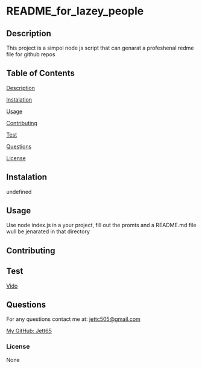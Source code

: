 # README_for_lazey_people


## Description

This project is a simpol node js script that can genarat a profeshenal redme file for github repos

## Table of Contents

[Description](#description)

[Instalation](#instalation)

[Usage](#usage)

[Contributing](#contributing)

[Test](#test)

[Questions](#questions)

[License](#license)

## Instalation

undefined

## Usage

Use node index.js in a your project, fill out the promts and a README.md file wull be jenarated in that directory

## Contributing



## Test

[Vido](./Assests/ezgif.com-gif-maker.gif)

## Questions

For any questions contact me at:
jettc505@gmail.com

[My GitHub: Jett65](https://github.com/Jett65)

### License

None
